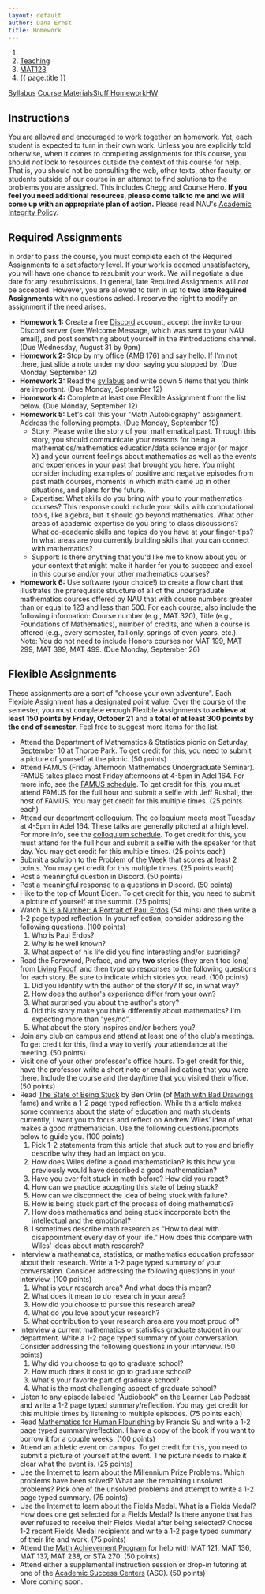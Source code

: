 ```yaml
---
layout: default
author: Dana Ernst
title: Homework
---
```


<ol class="breadcrumb">
  <li><a href="/"><i class="fa fa-home"></i></a></li>
  <li><a href="/teaching/">Teaching</a></li>
  <li><a href="/teaching/mat123f22">MAT123</a></li>
  <li class="active">{{ page.title }}</li>
</ol>

<div class="row">
<div class="col-xs-12">
<div class="btn-group btn-group-justified">
<a class="btn btn-default btn-success" href="{{site.baseurl}}/teaching/mat123f22/syllabus/">Syllabus</a>
<a class="btn btn-default btn-primary" href="{{site.baseurl}}/teaching/mat123f22/materials/">
<span class="hidden-xs">Course Materials</span><span class="visible-xs">Stuff</span>
</a>
<a class="btn btn-default btn-warning" href="{{site.baseurl}}/teaching/mat123f22/homework/">
<span class="hidden-xs">Homework</span><span class="visible-xs">HW</span>
</a>
</div>
</div>
</div>

## Instructions ##
You are allowed and encouraged to work together on homework. Yet, each student is expected to turn in their own work. Unless you are explicitly told otherwise, when it comes to completing assignments for this course, you should *not* look to resources outside the context of this course for help.  That is, you should not be consulting the web, other texts, other faculty, or students outside of our course in an attempt to find solutions to the problems you are assigned.  This includes Chegg and Course Hero. **If you feel you need additional resources, please come talk to me and we will come up with an appropriate plan of action.** Please read NAU's [Academic Integrity Policy](https://www5.nau.edu/policies/Client/Details/828?whoIsLooking=Students&pertainsTo=All&sortDirection=Ascending&page=1).

## Required Assignments ##
In order to pass the course, you must complete each of the Required Assignments to a satisfactory level. If your work is deemed unsatisfactory, you will have one chance to resubmit your work.  We will negotiate a due date for any resubmissions.  In general, late Required Assignments will *not* be accepted.  However, you are allowed to turn in up to **two late Required Assignments** with no questions asked. I reserve the right to modify an assignment if the need arises.  

- **Homework 1:** Create a free [Discord](http://discord.com) account, accept the invite to our Discord server (see Welcome Message, which was sent to your NAU email), and post something about yourself in the #introductions channel. (Due Wednesday, August 31 by 9pm)
- **Homework 2:** Stop by my office (AMB 176) and say hello. If I'm not there, just slide a note under my door saying you stopped by. (Due Monday, September 12)
- **Homework 3:** Read the [syllabus]({{site.baseurl}}/teaching/mat123f22/syllabus/) and write down 5 items that you think are important.  (Due Monday, September 12)
- **Homework 4:** Complete at least one Flexible Assignment from the list below. (Due Monday, September 12)
- **Homework 5:** Let's call this your "Math Autobiography" assignment. Address the following prompts. (Due Monday, September 19) <!--modified from Brian Katz -->
   - Story: Please write the story of your mathematical past. Through this story, you should communicate your reasons for being a mathematics/mathematics education/data science major (or major X) and your current feelings about mathematics as well as the events and experiences in your past that brought you here. You might consider including examples of positive and negative episodes from past math courses, moments in which math came up in other situations, and plans for the future.
   - Expertise: What skills do you bring with you to your mathematics courses? This response could include your skills with computational tools, like algebra, but it should go beyond mathematics. What other areas of academic expertise do you bring to class discussions? What co-academic skills and topics do you have at your finger-tips? In what areas are you currently building skills that you can connect with mathematics?
   - Support: Is there anything that you'd like me to know about you or your context that might make it harder for you to succeed and excel in this course and/or your other mathematics courses?
- **Homework 6:** Use software (your choice!) to create a flow chart that illustrates the prerequisite structure of all of the undergraduate mathematics courses offered by NAU that with course numbers greater than or equal to 123 and less than 500.  For each course, also include the following information: Course number (e.g., MAT 320), Title (e.g., Foundations of Mathematics), number of credits, and when a course is offered (e.g., every semester, fall only, springs of even years, etc.). Note: You do not need to include Honors courses nor MAT 199, MAT 299, MAT 399, MAT 499. (Due Monday, September 26)

<!-- - Watch “Grit: the power of passion and perseverance” and any other 4 videos listed under Videos on Growth Mindset and Productive Failure on the [Course Materials page]({{site.baseurl}}/teaching/mat123f22/materials/) and then write a 1-2 page typed reflection. You should list the videos you watched. Rather than reflecting on each video separately, try to reflect on growth mindset, productive failure, and grit, in general. (100 points) -->

## Flexible Assignments ##
These assignments are a sort of "choose your own adventure".  Each Flexible Assignment has a designated point value.  Over the course of the semester, you must complete enough Flexible Assignments to **achieve at least 150 points by Friday, October 21** and a **total of at least 300 points by the end of semester**. Feel free to suggest more items for the list.

<!-- The points for Discord are too high! -->

- Attend the Department of Mathematics & Statistics picnic on Saturday, September 10 at Thorpe Park.  To get credit for this, you need to submit a picture of yourself at the picnic. (50 points)
- Attend FAMUS (Friday Afternoon Mathematics Undergraduate Seminar).  FAMUS takes place most Friday afternoons at 4-5pm in Adel 164.  For more info, see the [FAMUS schedule](http://naumathstat.github.io/seminars/famus/). To get credit for this, you must attend FAMUS for the full hour and submit a selfie with Jeff Rushall, the host of FAMUS.  You may get credit for this multiple times. (25 points each)
- Attend our department colloquium.  The colloquium meets most Tuesday at 4-5pm in Adel 164.  These talks are generally pitched at a high level.  For more info, see the [colloquium schedule](http://naumathstat.github.io/seminars/colloquiumFall2022/). To get credit for this, you must attend for the full hour and submit a selfie with the speaker for that day. You may get credit for this multiple times. (25 points each)
- Submit a solution to the [Problem of the Week](https://naumathstat.github.io/problem-of-the-week/) that scores at least 2 points. You may get credit for this multiple times. (25 points each)
- Post a meaningful question in Discord. (50 points)
- Post a meaningful response to a questions in Discord. (50 points)
- Hike to the top of Mount Elden. To get credit for this, you need to submit a picture of yourself at the summit. (25 points)
- Watch [N is a Number: A Portrait of Paul Erdos](https://www.youtube.com/watch?v=djQkj4SaUYs) (54 mins) and then write a 1-2 page typed reflection.  In your reflection, consider addressing the following questions. (100 points)
    1. Who is Paul Erdos?
    2. Why is he well known?
    3. What aspect of his life did you find interesting and/or suprising?
- Read the Foreword, Preface, and any **two** stories (they aren't too long) from [Living Proof]({{site.baseurl}}/teaching/LivingProof.pdf), and then type up responses to the following questions for each story.  Be sure to indicate which stories you read. (100 points)
    1. Did you identify with the author of the story? If so, in what way?
    2. How does the author's experience differ from your own?
    3. What surprised you about the author's story?
    4. Did this story make you think differently about mathematics? I'm expecting more than "yes/no".
    5. What about the story inspires and/or bothers you?
- Join any club on campus and attend at least one of the club's meetings. To get credit for this, find a way to verify your attendance at the meeting. (50 points)
- Visit one of your other professor's office hours.  To get credit for this, have the professor write a short note or email indicating that you were there.  Include the course and the day/time that you visited their office.  (50 points)
- Read [The State of Being Stuck](https://mathwithbaddrawings.com/2017/09/20/the-state-of-being-stuck/) by Ben Orlin (of [Math with Bad Drawings](https://mathwithbaddrawings.com) fame) and write a 1-2 page typed reflection. While this article makes some comments about the state of education and math students currently, I want you to focus and reflect on Andrew Wiles’ idea of what makes a good mathematician. Use the following questions/prompts below to guide you. (100 points)
    1. Pick 1-2 statements from this article that stuck out to you and briefly describe why they had an impact on you.
    2. How does Wiles define a good mathematician? Is this how you previously would have described a good mathematician?
    3. Have you ever felt stuck in math before? How did you react?
    4. How can we practice accepting this state of being stuck?
    5. How can we disconnect the idea of being stuck with failure?
    6. How is being stuck part of the process of doing mathematics?
    7. How does mathematics and being stuck incorporate both the intellectual and the emotional?
    8. I sometimes describe math research as “How to deal with disappointment every day of your life.” How does this compare with Wiles’ ideas about math research?
- Interview a mathematics, statistics, or mathematics education professor about their research. Write a 1-2 page typed summary of your conversation.  Consider addressing the following questions in your interview. (100 points)
    1. What is your research area?  And what does this mean?
    2. What does it mean to do research in your area?
    3. How did you choose to pursue this research area?
    4. What do you love about your research?
    5. What contribution to your research area are you most proud of?
- Interview a current mathematics or statistics graduate student in our department.  Write a 1-2 page typed summary of your conversation.  Consider addressing the following questions in your interview. (50 points)
    1. Why did you choose to go to graduate school?
    2. How much does it cost to go to graduate school?
    3. What's your favorite part of graduate school?
    4. What is the most challenging aspect of graduate school?
- Listen to any episode labeled "Audiobook" on the [Learner Lab Podcast](https://thelearnerlab.com/podcast/) and write a 1-2 page typed summary/reflection.  You may get credit for this multiple times by listening to multiple episodes. (75 points each)
- Read [Mathematics for Human Flourishing](https://www.francissu.com/flourishing) by Francis Su and write a 1-2 page typed summary/reflection.  I have a copy of the book if you want to borrow it for a couple weeks. (100 points)
- Attend an athletic event on campus.  To get credit for this, you need to submit a picture of yourself at the event. The picture needs to make it clear what the event is. (25 points)
- Use the Internet to learn about the Millennium Prize Problems.  Which problems have been solved? What are the remaining unsolved problems?  Pick one of the unsolved problems and attempt to write a 1-2 page typed summary. (75 points)
- Use the Internet to learn about the Fields Medal.  What is a Fields Medal? How does one get selected for a Fields Medal?  Is there anyone that has ever refused to receive their Fields Medal after being selected? Choose 1-2 recent Fields Medal recipients and write a 1-2 page typed summary of their life and work. (75 points)
- Attend the [Math Achievement Program](https://in.nau.edu/academic-success-centers/math-achievement-program/) for help with MAT 121, MAT 136, MAT 137, MAT 238, or STA 270. (50 points)
- Attend either a supplemental instruction session or drop-in tutoring at one of the [Academic Success Centers](https://in.nau.edu/academic-success-centers/) (ASC). (50 points)
- More coming soon.

<!-- tutoring -->
